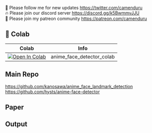🐣 Please follow me for new updates https://twitter.com/camenduru <br />
🔥 Please join our discord server https://discord.gg/k5BwmmvJJU <br />
🥳 Please join my patreon community https://patreon.com/camenduru <br />

## 🦒 Colab

| Colab | Info
| --- | --- |
[![Open In Colab](https://colab.research.google.com/assets/colab-badge.svg)](https://colab.research.google.com/github/camenduru/anime-face-detector-colab/blob/main/anime_face_detector_colab.ipynb) | anime_face_detector_colab

## Main Repo
https://github.com/kanosawa/anime_face_landmark_detection <br />
https://github.com/hysts/anime-face-detector <br />

## Paper


## Output

